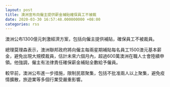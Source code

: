 ```yaml
---
layout: post
title: 澳洲宣布向僱主提供薪金補貼確保員工不被裁
date: 2020-03-30 16:57:48.000000000 +08:00
categories: rss
---
```


澳洲公布1300億元刺激經濟方案，包括向僱主提供補貼，確保員工不被裁員。

總理莫理森表示，澳洲聯邦政府將向僱主每兩星期補貼每名員工1500澳元基本薪金，避免出現大規模裁員，估計未來六個月內，超過600萬澳洲在職人士會陸續申領。他強調，僱主有法律責任確保薪金補貼全數給予僱員。

較早前，澳洲公布進一步措施，限制民眾聚集，包括不批准兩人以上聚集，避免疫情擴散，旅遊業等多個行業受嚴重影響。
